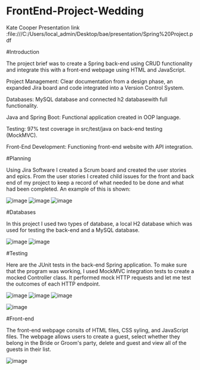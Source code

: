 # FrontEnd-Project-Wedding

Kate Cooper
Presentation link :file:///C:/Users/local_admin/Desktop/bae/presentation/Spring%20Project.pdf


#Introduction

The project brief was to create a Spring back-end using CRUD functionality and integrate this with a front-end webpage using HTML and JavaScript.

Project Management: Clear documentation from a design phase, an expanded Jira board and code integrated into a Version Control System.

Databases: MySQL database and connected h2 databasewith full functionality.

Java and Spring Boot: Functional application created in OOP language.

Testing: 97% test coverage in src/test/java on back-end testing (MockMVC).

Front-End Development: Functioning front-end website with API integration.


#Planning

Using Jira Software I created a Scrum board  and created the user stories and epics. From the user stories I created child issues for the front and back end of my project to keep a record of what needed to be done and what had been completed. An example of this is shown:

![image](https://user-images.githubusercontent.com/93252787/146377514-a8d616c7-1a35-4899-8141-38fb88a72d49.png)
![image](https://user-images.githubusercontent.com/93252787/146377908-25fee18a-e3b5-4409-b822-0224dd8f129d.png)
![image](https://user-images.githubusercontent.com/93252787/146377974-59de6663-9e26-412d-b124-a7b12106d6c1.png)


#Databases

In this project I used two types of database, a local H2 database which was used for testing the back-end and a MySQL database.

![image](https://user-images.githubusercontent.com/93252787/146379212-1372f6dd-28bf-42f6-bf95-57ed62f1adf5.png)
![image](https://user-images.githubusercontent.com/93252787/146379973-5178d8e3-e513-43c5-bac7-78ee2d3ecf19.png)


#Testing

Here are the JUnit tests in the back-end Spring application.
To make sure that the program was working, I used MockMVC integration tests to create a mocked Controller class. It performed mock HTTP requests and let me test the outcomes of each HTTP endpoint.

![image](https://user-images.githubusercontent.com/93252787/146380940-e347ea74-602f-4098-ad47-776737a28800.png)
![image](https://user-images.githubusercontent.com/93252787/146381057-1fd94d75-ba3a-47ec-9b24-9d233145ebe6.png)
![image](https://user-images.githubusercontent.com/93252787/146381187-e9702e37-a25b-4a86-b2f9-0399aa917a4e.png)


![image](https://user-images.githubusercontent.com/93252787/146381433-59cb9cdd-4df9-4e21-9a47-f0ebd9f3e694.png)


#Front-end

The front-end webpage consits of HTML files, CSS syling, and JavaScript files. The webpage allows users to create a guest, select whether they belong in the Bride or Groom's party, delete and guest and view all of the guests in their list.

![image](https://user-images.githubusercontent.com/93252787/146383079-268b4f10-9c2c-43ad-b009-e7a9b3d9c2dc.png)

